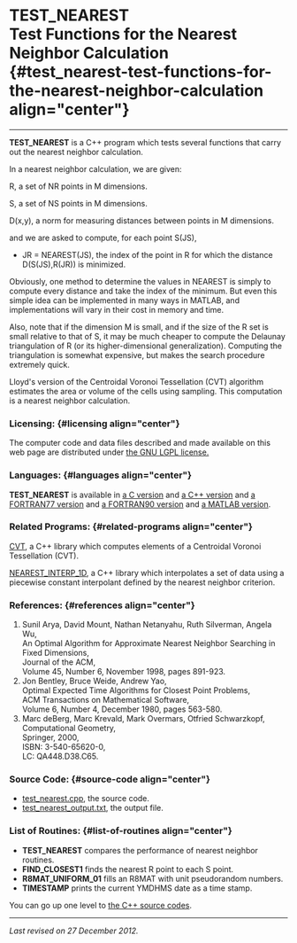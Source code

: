 TEST\_NEAREST\
Test Functions for the Nearest Neighbor Calculation {#test_nearest-test-functions-for-the-nearest-neighbor-calculation align="center"}
===================================================

------------------------------------------------------------------------

**TEST\_NEAREST** is a C++ program which tests several functions that
carry out the nearest neighbor calculation.

In a nearest neighbor calculation, we are given:

R, a set of NR points in M dimensions.

S, a set of NS points in M dimensions.

D(x,y), a norm for measuring distances between points in M dimensions.

and we are asked to compute, for each point S(JS),

-   JR = NEAREST(JS), the index of the point in R for which the distance
    D(S(JS),R(JR)) is minimized.

Obviously, one method to determine the values in NEAREST is simply to
compute every distance and take the index of the minimum. But even this
simple idea can be implemented in many ways in MATLAB, and
implementations will vary in their cost in memory and time.

Also, note that if the dimension M is small, and if the size of the R
set is small relative to that of S, it may be much cheaper to compute
the Delaunay triangulation of R (or its higher-dimensional
generalization). Computing the triangulation is somewhat expensive, but
makes the search procedure extremely quick.

Lloyd's version of the Centroidal Voronoi Tessellation (CVT) algorithm
estimates the area or volume of the cells using sampling. This
computation is a nearest neighbor calculation.

### Licensing: {#licensing align="center"}

The computer code and data files described and made available on this
web page are distributed under [the GNU LGPL
license.](../../txt/gnu_lgpl.txt)

### Languages: {#languages align="center"}

**TEST\_NEAREST** is available in [a C
version](../../c_src/test_nearest/test_nearest.md) and [a C++
version](../../master/test_nearest/test_nearest.md) and [a FORTRAN77
version](../../f77_src/test_nearest/test_nearest.md) and [a FORTRAN90
version](../../f_src/test_nearest/test_nearest.md) and [a MATLAB
version](../../m_src/test_nearest/test_nearest.md).

### Related Programs: {#related-programs align="center"}

[CVT](../../master/cvt/cvt.md), a C++ library which computes elements
of a Centroidal Voronoi Tessellation (CVT).

[NEAREST\_INTERP\_1D](../../master/nearest_interp_1d/nearest_interp_1d.md),
a C++ library which interpolates a set of data using a piecewise
constant interpolant defined by the nearest neighbor criterion.

### References: {#references align="center"}

1.  Sunil Arya, David Mount, Nathan Netanyahu, Ruth Silverman, Angela
    Wu,\
    An Optimal Algorithm for Approximate Nearest Neighbor Searching in
    Fixed Dimensions,\
    Journal of the ACM,\
    Volume 45, Number 6, November 1998, pages 891-923.
2.  Jon Bentley, Bruce Weide, Andrew Yao,\
    Optimal Expected Time Algorithms for Closest Point Problems,\
    ACM Transactions on Mathematical Software,\
    Volume 6, Number 4, December 1980, pages 563-580.
3.  Marc deBerg, Marc Krevald, Mark Overmars, Otfried Schwarzkopf,\
    Computational Geometry,\
    Springer, 2000,\
    ISBN: 3-540-65620-0,\
    LC: QA448.D38.C65.

### Source Code: {#source-code align="center"}

-   [test\_nearest.cpp](test_nearest.cpp), the source code.
-   [test\_nearest\_output.txt](test_nearest_output.txt), the output
    file.

### List of Routines: {#list-of-routines align="center"}

-   **TEST\_NEAREST** compares the performance of nearest neighbor
    routines.
-   **FIND\_CLOSEST1** finds the nearest R point to each S point.
-   **R8MAT\_UNIFORM\_01** fills an R8MAT with unit pseudorandom
    numbers.
-   **TIMESTAMP** prints the current YMDHMS date as a time stamp.

You can go up one level to [the C++ source codes](../cpp_src.md).

------------------------------------------------------------------------

*Last revised on 27 December 2012.*
